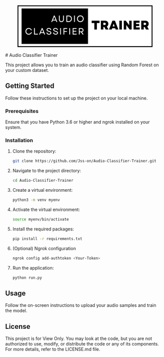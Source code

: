 <p align='center'>
  <img src='./app/static/LOGO.png' alt='Logo'/>
</p>
# Audio Classifier Trainer

This project allows you to train an audio classifier using Random Forest on your custom dataset.

## Getting Started

Follow these instructions to set up the project on your local machine.

### Prerequisites

Ensure that you have Python 3.6 or higher and ngrok installed on your system.

### Installation


1. Clone the repository:
   ```bash
   git clone https://github.com/Jss-on/Audio-Classifier-Trainer.git
   ```

2. Navigate to the project directory:
   ```bash
   cd Audio-Classifier-Trainer
   ```

3. Create a virtual environment:
   ```bash
   python3 -m venv myenv
   ```

4. Activate the virtual environment:
   ```bash
   source myenv/bin/activate
   ```

5. Install the required packages:
   ```bash
   pip install -r requirements.txt
   ```
6. (Optional) Ngrok configuration
   ```bash
   ngrok config add-authtoken <Your-Token>
   ```
7. Run the application:
   ```bash
   python run.py
   ```

## Usage

Follow the on-screen instructions to upload your audio samples and train the model.

## License

This project is for View Only. You may look at the code, but you are not authorized to use, modify, or distribute the code or any of its components. For more details, refer to the LICENSE.md file.